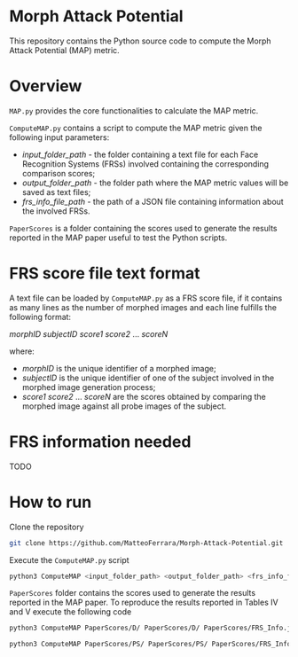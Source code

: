 # Morph Attack Potential
This repository contains the Python source code to compute the Morph Attack Potential (MAP) metric.

# Overview
`MAP.py` provides the core functionalities to calculate the MAP metric.

`ComputeMAP.py` contains a script to compute the MAP metric given the following input parameters:
- *input_folder_path* - the folder containing a text file for each Face Recognition Systems (FRSs) involved containing the corresponding comparison scores;
- *output_folder_path* - the folder path where the MAP metric values will be saved as text files;
- *frs_info_file_path* - the path of a JSON file containing information about the involved FRSs.

`PaperScores` is a folder containing the scores used to generate the results reported in the MAP paper useful to test the Python scripts.

# FRS score file text format

A text file can be loaded by `ComputeMAP.py` as a FRS score file, if it contains as many lines as the number of morphed images and each line fulfills the following format:

*morphID* *subjectID* *score1* *score2* ... *scoreN*

where:
- *morphID* is the unique identifier of a morphed image;
- *subjectID* is the unique identifier of one of the subject involved in the morphed image generation process;
- *score1* *score2* ... *scoreN* are the scores obtained by comparing the morphed image against all probe images of the subject.

# FRS information needed

TODO

# How to run
Clone the repository
```bash
git clone https://github.com/MatteoFerrara/Morph-Attack-Potential.git
 ```   
Execute the `ComputeMAP.py` script
```bash
python3 ComputeMAP <input_folder_path> <output_folder_path> <frs_info_file_path>
 ```
`PaperScores` folder contains the scores used to generate the results reported in the MAP paper. To reproduce the results reported in Tables IV and V execute the following code
```bash
python3 ComputeMAP PaperScores/D/ PaperScores/D/ PaperScores/FRS_Info.json
 ```
 ```bash
python3 ComputeMAP PaperScores/PS/ PaperScores/PS/ PaperScores/FRS_Info.json
 ```

